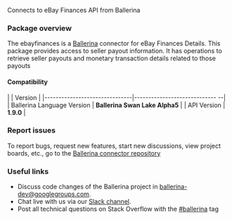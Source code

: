 Connects to eBay Finances API from Ballerina
### Package overview
The ebayfinances is a [Ballerina](https://ballerina.io/) connector for  eBay Finances Details.
This package provides access to  seller payout information. It has operations to retrieve seller payouts and monetary 
transaction details related to those payouts

#### Compatibility
|                               | Version                        |
|-------------------------------|----------------------------- --|
| Ballerina Language Version    | **Ballerina Swan Lake Alpha5** |
| API Version                   | **1.9.0**                      |

### Report issues
To report bugs, request new features, start new discussions, view project boards, etc., go to the [Ballerina connector repository](link)
### Useful links
- Discuss code changes of the Ballerina project in [ballerina-dev@googlegroups.com](mailto:ballerina-dev@googlegroups.com).
- Chat live with us via our [Slack channel](https://ballerina.io/community/slack/).
- Post all technical questions on Stack Overflow with the [#ballerina](https://stackoverflow.com/questions/tagged/ballerina) tag